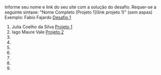 Informe seu nome e link do seu site com a solução do desafio. Requer-se a seguinte sintaxe: "Nome Completo [Projeto 1](link projeto 1)" (sem aspas)
 Exemplo: Fabio Fajardo [Desafio 1](https://meusite.com)

1. Julia Coelho da Silva [Projeto 1](https://juccoelhos.wordpress.com/2023/04/25/violencia-contra-a-mulher/)
2. Iago Maure Vale [Projeto 2](https://iagos-portoflio.webnode.page/)
3. 
4. 
5. 
6. 
7. 
8. 
9. 
